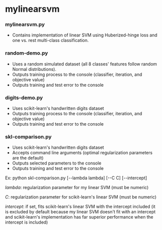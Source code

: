 # mylinearsvm

### mylinearsvm.py

* Contains implementation of linear SVM using Huberized-hinge loss and one vs. rest multi-class classification.

### random-demo.py

* Uses a random simulated dataset (all 8 classes' features follow random Normal distributions).
* Outputs training process to the console (classifier, iteration, and objective value)
* Outputs training and test error to the console

### digits-demo.py

* Uses scikit-learn's handwritten digits dataset
* Outputs training process to the console (classifier, iteration, and objective value)
* Outputs training and test error to the console

### skl-comparison.py

* Uses scikit-learn's handwritten digits dataset
* Accepts command line arguments (optimal regularization parameters are the default)
* Outputs selected parameters to the console
* Outputs training and test error to the console

Ex: python skl-comparison.py [--lambda lambda] [--C C] [--intercept]

_lambda_: regularization parameter for my linear SVM (must be numeric)

_C_: regularization parameter for scikit-learn's linear SVM (must be numeric)

_intercept_: if set, fits scikit-learn's linear SVM with the intercept included (it is excluded by default because my linear SVM doesn't fit with an intercept and scikit-learn's implementation has far superior performance when the intercept is included)
